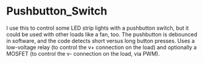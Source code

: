 # Pushbutton_Switch
I use this to control some LED strip lights with a pushbutton switch, but it could be used with other loads like a fan, too.  The pushbutton is debounced in software, and the code detects short versus long button presses.  Uses a low-voltage relay (to control the v+ connection on the load) and optionally a MOSFET (to control the v- connection on the load, via PWM).
